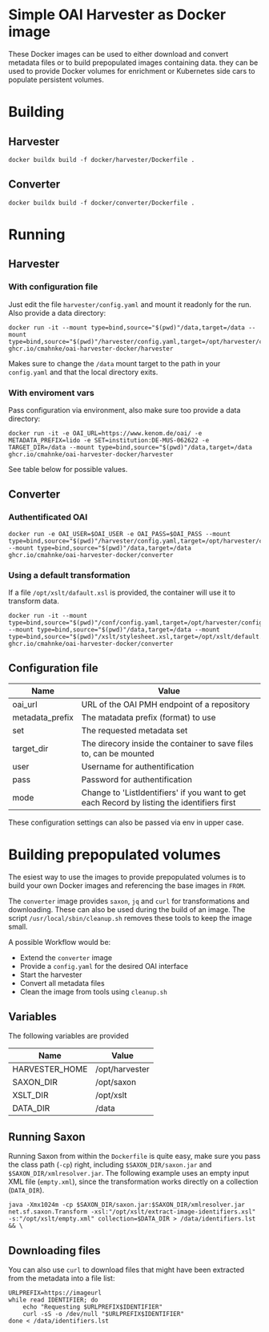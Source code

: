 Simple OAI Harvester as Docker image
====================================

These Docker images can be used to either download and convert metadata files or to build prepopulated images containing data. they can be used to provide Docker volumes for enrichment or Kubernetes side cars to populate persistent volumes.

# Building 

## Harvester

```
docker buildx build -f docker/harvester/Dockerfile .
```

## Converter

```
docker buildx build -f docker/converter/Dockerfile .
```

# Running

## Harvester

### With configuration file

Just edit the file `harvester/config.yaml` and mount it readonly for the run. Also provide a data directory:

```
docker run -it --mount type=bind,source="$(pwd)"/data,target=/data --mount type=bind,source="$(pwd)"/harvester/config.yaml,target=/opt/harvester/config.yaml,readonly ghcr.io/cmahnke/oai-harvester-docker/harvester
```

Makes sure to change the `/data` mount target to the path in your `config.yaml` and that the local directory exits.

### With enviroment vars

Pass configuration via environment, also make sure too provide a data directory:

```
docker run -it -e OAI_URL=https://www.kenom.de/oai/ -e METADATA_PREFIX=lido -e SET=institution:DE-MUS-062622 -e TARGET_DIR=/data --mount type=bind,source="$(pwd)"/data,target=/data ghcr.io/cmahnke/oai-harvester-docker/harvester
```

See table below for possible values.

## Converter

### Authentificated OAI

```
docker run -e OAI_USER=$OAI_USER -e OAI_PASS=$OAI_PASS --mount type=bind,source="$(pwd)"/harvester/config.yaml,target=/opt/harvester/config.yaml,readonly --mount type=bind,source="$(pwd)"/data,target=/data ghcr.io/cmahnke/oai-harvester-docker/converter
```

### Using a default transformation

If a file `/opt/xslt/dafault.xsl` is provided, the container will use it to transform data.

```
docker run -it --mount type=bind,source="$(pwd)"/conf/config.yaml,target=/opt/harvester/config.yaml,readonly --mount type=bind,source="$(pwd)"/data,target=/data --mount type=bind,source="$(pwd)"/xslt/stylesheet.xsl,target=/opt/xslt/default.xsl ghcr.io/cmahnke/oai-harvester-docker/converter
```

## Configuration file

| Name            | Value                                                                                        |
|-----------------|----------------------------------------------------------------------------------------------|
| oai_url         | URL of the OAI PMH endpoint of a repository                                                  |
| metadata_prefix | The matadata prefix (format) to use                                                          |
| set             | The requested metadata set                                                                   |
| target_dir      | The direcory inside the container to save files to, can be mounted                           |
| user            | Username for authentification                                                                |
| pass            | Password for authentification                                                                |
| mode            | Change to 'ListIdentifiers' if you want to get each Record by listing the identifiers first  |

These configuration settings can also be passed via env in upper case.

# Building prepopulated volumes

The esiest way to use the images to provide prepopulated volumes is to build your own Docker images and referencing the base images in `FROM`.

The `converter` image provides `saxon`, `jq` and `curl` for transformations and downloading. These can also be used during the build of an image. The script `/usr/local/sbin/cleanup.sh` removes these tools to keep the image small.

A possible Workflow would be:
* Extend the `converter` image
* Provide a `config.yaml` for the desired OAI interface
* Start the harvester
* Convert all metadata files
* Clean the image from tools using `cleanup.sh`

## Variables

The following variables are provided

| Name           | Value          |
|----------------|----------------|
| HARVESTER_HOME | /opt/harvester |
| SAXON_DIR      | /opt/saxon     |
| XSLT_DIR       | /opt/xslt      |
| DATA_DIR       | /data          |

## Running Saxon

Running Saxon from within the `Dockerfile` is quite easy, make sure you pass the class path (`-cp`) right, including `$SAXON_DIR/saxon.jar` and `$SAXON_DIR/xmlresolver.jar`. The following example uses an empty input XML file (`empty.xml`), since the transformation works directly on a collection (`DATA_DIR`). 

```
java -Xmx1024m -cp $SAXON_DIR/saxon.jar:$SAXON_DIR/xmlresolver.jar net.sf.saxon.Transform -xsl:"/opt/xslt/extract-image-identifiers.xsl" -s:"/opt/xslt/empty.xml" collection=$DATA_DIR > /data/identifiers.lst && \
```

## Downloading files
You can also use `curl` to download files that might have been extracted from the metadata into a file list:
```
URLPREFIX=https://imageurl
while read IDENTIFIER; do
    echo "Requesting $URLPREFIX$IDENTIFIER"
    curl -sS -o /dev/null "$URLPREFIX$IDENTIFIER"
done < /data/identifiers.lst
```
